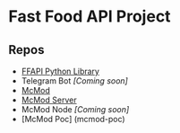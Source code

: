 # Fast Food API Project

## Repos
* [FFAPI Python Library](ffapi)
* Telegram Bot *[Coming soon]*
* [McMod](mcmod)
* [McMod Server](mcmod-server)
* McMod Node *[Coming soon]*
* [McMod Poc] (mcmod-poc)